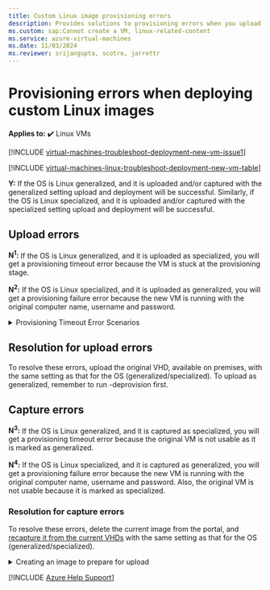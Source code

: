 ```yaml
---
title: Custom Linux image provisioning errors
description: Provides solutions to provisioning errors when you upload or capture a generalized VM image as a specialized Linux VM image or vice versa.
ms.custom: sap:Cannot create a VM, linux-related-content
ms.service: azure-virtual-machines
ms.date: 11/03/2024
ms.reviewer: srijangupta, scotro, jarrettr
---
```

# Provisioning errors when deploying custom Linux images

**Applies to:** :heavy_check_mark: Linux VMs

[!INCLUDE [virtual-machines-troubleshoot-deployment-new-vm-issue1](../../../includes/azure/virtual-machines-troubleshoot-deployment-new-vm-issue1-include.md)]

[!INCLUDE [virtual-machines-linux-troubleshoot-deployment-new-vm-table](../../../includes/azure/virtual-machines-linux-troubleshoot-deployment-new-vm-table.md)]

**Y:** If the OS is Linux generalized, and it is uploaded and/or captured with the generalized setting upload and deployment will be successful. Similarly, if the OS is Linux specialized, and it is uploaded and/or captured with the specialized setting upload and deployment will be successful.

## Upload errors

**N<sup>1</sup>:** If the OS is Linux generalized, and it is uploaded as specialized, you will get a provisioning timeout error because the VM is stuck at the provisioning stage.

**N<sup>2</sup>:** If the OS is Linux specialized, and it is uploaded as generalized, you will get a provisioning failure error because the new VM is running with the original computer name, username and password.

<details>
  <summary>Provisioning Timeout Error Scenarios</summary>

When a Linux Generalized Operating System (OS) is uploaded as Specialized, it may result in a provisioning timeout error, causing the Virtual Machine (VM) to get stuck during provisioning. This issue typically arises due to the fundamental differences in configuration between generalized and specialized images. Here are some possible scenarios and their explanations:

**Scenario 1:** Persistent Network Configuration Conflicts
- **Issue**: Generalized images are designed to remove unique identifiers and specific configurations, making them ready for new deployments. Uploading a generalized image as specialized may cause network conflicts, as persistent network configurations might still exist.
- **Cause**: Residual network settings or DHCP client IDs remain in the image, causing the system to hang as it tries to acquire a new IP address during provisioning.
- **Solution**: Verify and remove any static network configurations or identifiers before uploading the image.

Scenario 2: SSH Key or Password Reset Errors
- **Issue**: Generalized images do not retain user-specific configurations like SSH keys or passwords. During provisioning, the VM may attempt to reset these configurations, but the settings are either absent or misconfigured, leading to timeouts.
- **Cause**: Without predefined SSH keys or passwords, the provisioning service is unable to complete the configuration.
- **Solution**: Ensure that the VM configuration includes SSH or password authentication methods compatible with the OS state.

Scenario 3: Missing Cloud-Init or Waagent Configuration
- **Issue**: Generalized images require provisioning agents (like `cloud-init` or `waagent`) to set up the VM during the first boot. If these configurations are missing or incompatible, provisioning stalls.
- **Cause**: In specialized images, initial setup scripts are already configured, whereas generalized images rely on these initialization tools for configuration.
- **Solution**: Validate that `cloud-init` or `waagent` is properly configured in the image before uploading.

Scenario 4: System Identity Issues
- **Issue**: Specialized images retain system-specific identities (hostname, UUIDs, etc.), which are absent in generalized images. During provisioning, the system fails to configure these identifiers properly, causing delays.
- **Cause**: The lack of unique identifiers prevents the VM from fully initializing.
- **Solution**: Ensure all unique identifiers are removed or generalized before uploading.

Scenario 5: Incompatible Kernel or Module Settings
- **Issue**: Specialized images may have specific kernel modules or settings enabled that are incompatible with generalized deployment.
- **Cause**: Generalized images typically remove custom kernel settings, while specialized images may retain these, causing issues during provisioning.
- **Solution**: Confirm that the kernel and module settings in the image are compatible with the deployment environment.
</details>


## Resolution for upload errors

To resolve these errors, upload the original VHD, available on premises, with the same setting as that for the OS (generalized/specialized). To upload as generalized, remember to run -deprovision first.

## Capture errors

**N<sup>3</sup>:** If the OS is Linux generalized, and it is captured as specialized, you will get a provisioning timeout error because the original VM is not usable as it is marked as generalized.

**N<sup>4</sup>:** If the OS is Linux specialized, and it is captured as generalized, you will get a provisioning failure error because the new VM is running with the original computer name, username and password. Also, the original VM is not usable because it is marked as specialized.

### Resolution for capture errors

To resolve these errors, delete the current image from the portal, and [recapture it from the current VHDs](/azure/virtual-machines/linux/capture-image) with the same setting as that for the OS (generalized/specialized).

<details>
  <summary>Creating an image to prepare for upload</summary>

## Prerequisites
- Access to the Linux machine whose disk you want to image.
- Azure CLI installed on your local machine.
- An Azure account with appropriate permissions to upload images.

## Step-by-Step Guide

1. Prepare the Linux Machine
Ensure that the Linux machine is prepared for imaging. This includes stopping unnecessary services and cleaning up temporary files.

```bash
sudo systemctl stop <service-name>
sudo apt-get clean
sudo rm -rf /tmp/*
```

2. Create a Disk Image Using `dd` 
Use the `dd` command to create an image of the disk. Replace `/dev/sdX` with the appropriate disk identifier.

```bash
sudo dd if=/dev/sdX of=/path/to/output/image.img bs=4M
```

 3. Compress the Disk Image 
Compress the disk image to save space and reduce upload time.

```sh
gzip /path/to/output/image.img
```

4. Install Azure CLI
If not already installed, install the Azure CLI on your local machine.

```bash
curl -sL https://aka.ms/InstallAzureCLIDeb | sudo bash
```

5. Login to Azure
Log in to your Azure account using the Azure CLI.

```bash
az login
```

6. Create a Resource Group (if needed)
Create a resource group where you will store the image.

```bash
az group create --name <ResourceGroupName> --location <Location>
```

7. Create a Storage Account
Create a storage account to upload the image.

```bash
az storage account create --name <StorageAccountName> --resource-group <ResourceGroupName> --location <Location> --sku Standard_LRS
```

8. Create a Storage Container
Create a storage container within the storage account.

```bash
az storage container create --account-name <StorageAccountName> --name <ContainerName>
```

9. Upload the Disk Image to Azure Storage
Upload the compressed disk image to the storage container.

```bash
az storage blob upload --account-name <StorageAccountName> --container-name <ContainerName> --name image.img.gz --file /path/to/output/image.img.gz
```

10. Create a Managed Disk from the Uploaded VHD
Create a managed disk from the uploaded VHD.

```bash
az disk create --resource-group <ResourceGroupName> --name <DiskName> --source https://<StorageAccountName>.blob.core.windows.net/<ContainerName>/image.img.gz
```

11. Create an Image from the Managed Disk
Create an image from the managed disk.

```bash
az image create --resource-group <ResourceGroupName> --name <ImageName> --source <DiskName>
```

12. Verify the Image
Verify that the image has been created successfully.

```bash
az image show --resource-group <ResourceGroupName> --name <ImageName>
```

## Conclusion
You have now created a Linux image from an on-premises disk and uploaded it to Azure. You can use this image to create new virtual machines in your Azure environment.
</details>

[!INCLUDE [Azure Help Support](../../../includes/azure-help-support.md)]
